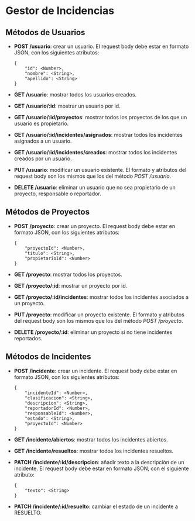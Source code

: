 # Gestor de Incidencias

## Métodos de Usuarios

* **POST /usuario**: crear un usuario. El request body debe estar en formato JSON, con los siguientes atributos:

    ```
    {
        "id": <Number>,
        "nombre": <String>,
        "apellido": <String>
    }
    ```

* **GET /usuario**: mostrar todos los usuarios creados.
* **GET /usuario/:id**: mostrar un usuario por id.
* **GET /usuario/:id/proyectos**: mostrar todos los proyectos de los que un usuario es propietario.
* **GET /usuario/:id/incidentes/asignados**: mostrar todos los incidentes asignados a un usuario.
* **GET /usuario/:id/incidentes/creados**: mostrar todos los incidentes creados por un usuario.
* **PUT /usuario**: modificar un usuario existente. El formato y atributos del request body son los mismos que los del 
método *POST /usuario*.
* **DELETE /usuario**: eliminar un usuario que no sea propietario de un proyecto, responsable o reportador.

## Métodos de Proyectos

* **POST /proyecto**: crear un proyecto. El request body debe estar en formato JSON, con los siguientes atributos:
    
    ```
    {
        "proyectoId": <Number>,
        "titulo": <String>,
        "propietarioId": <Number>
    }
    ```

* **GET /proyecto**: mostrar todos los proyectos.
* **GET /proyecto/:id**: mostrar un proyecto por id.
* **GET /proyecto/:id/incidentes**: mostrar todos los incidentes asociados a un proyecto.
* **PUT /proyecto**: modificar un proyecto existente. El formato y atributos del request body son los mismos que los
del método *POST /proyecto*.
* **DELETE /proyecto/:id**: eliminar un proyecto si no tiene incidentes reportados.

## Métodos de Incidentes

* **POST /incidente**: crear un incidente. El request body debe estar en formato JSON, con los siguientes atributos:

    ```
    {
        "incidenteId": <Number>,
        "clasificacion": <String>,
        "descripcion": <String>,
        "reportadorId": <Number>,
        "responsableId": <Number>,
        "estado": <String>,
        "proyectoId": <Number>
    }
    ```

* **GET /incidente/abiertos**: mostrar todos los incidentes abiertos.
* **GET /incidente/resueltos**: mostrar todos los incidentes resueltos.
* **PATCH /incidente/:id/descripcion**: añadir texto a la descripción de un incidente. El request body debe estar en
formato JSON, con el siguiente atributo:

    ```
    {
        "texto": <String>
    }
    ```

* **PATCH /incidente/:id/resuelto**: cambiar el estado de un incidente a RESUELTO.

